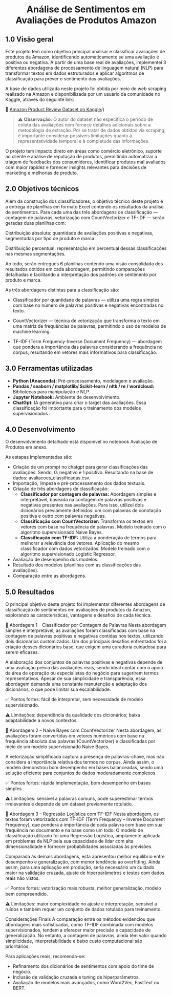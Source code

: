 <h1 align="center"> Análise de Sentimentos em
  Avaliações de Produtos Amazon<br /> </h1>

## **1.0 Visão geral**

Este projeto tem como objetivo principal analisar e classificar avaliações de produtos da Amazon, identificando automaticamente se uma avaliação é positiva ou negativa. A partir de uma base real de avaliações, implementei 3 diferentes abordagens de processamento de linguagem natural (NLP) para transformar textos em dados estruturados e aplicar algoritmos de classificação para prever o sentimento das avaliações.

A base de dados utilizada neste projeto foi obtida por meio de web scraping realizado na Amazon e disponibilizada por um usuário da comunidade no Kaggle, através do seguinte link:

🔗 [Amazon Product Review Dataset on Kaggle](https://www.kaggle.com/datasets/sampaiovitor/avaliaes-em-portugus-amazon-e-mercado-livre)/)

> ⚠️ **Observação:** O autor do dataset não especifica o período de coleta das avaliações nem fornece detalhes adicionais sobre a metodologia de extração. Por se tratar de dados obtidos via scraping, é importante considerar possíveis limitações quanto à representatividade temporal e à completude das informações.

O projeto tem impacto direto em áreas como comércio eletrônico, suporte ao cliente e análise de reputação de produtos, permitindo automatizar a triagem de feedbacks dos consumidores, identificar produtos mal avaliados com maior rapidez e fornecer insights relevantes para decisões de marketing e melhorias de produto.

## **2.0 Objetivos técnicos**

Além da construção dos classificadores, o objetivo técnico deste projeto é a entrega de planilhas em formato Excel contendo os resultados da análise de sentimentos. Para cada uma das três abordagens de classificação — contagem de palavras, vetorização com CountVectorizer e TF-IDF — serão geradas duas planilhas com:

Distribuição absoluta: quantidade de avaliações positivas e negativas, segmentadas por tipo de produto e marca.

Distribuição percentual: representação em percentual dessas classificações nas mesmas segmentações.

Ao todo, serão entregues 6 planilhas contendo uma visão consolidada dos resultados obtidos em cada abordagem, permitindo comparações detalhadas e facilitando a interpretação dos padrões de sentimento por produto e marca.

As três abordagens distintas para a classificação são:

- Classificador por quantidade de palavras — utiliza uma regra simples com base no número de palavras positivas e negativas encontradas no texto.

- CountVectorizer — técnica de vetorização que transforma o texto em uma matriz de frequências de palavras, permitindo o uso de modelos de machine learning.

- TF-IDF (Term Frequency-Inverse Document Frequency) — abordagem que pondera a importância das palavras considerando a frequência no corpus, resultando em vetores mais informativos para classificação.

## **3.0 Ferramentas utilizadas**

- **Python (Anaconda):** Pré-processamento, modelagem e avaliação.
- **Pandas / seaborn / matplotlib/ Scikit-learn / nltk / re / wordcloud:** Bibliotecas para manipulação e NLP.
- **Jupyter Notebook:** Ambiente de desenvolvimento.
- **ChatGpt:** IA generativa para criar o target das avaliações. Essa classificação foi importante para o treinamento dos modelos supervisionados .
  
## **4.0 Desenvolvimento**

O desenvolvimento detalhado está disponível no notebook Avaliação de Produtos em anexo. 

As estapas implementadas são:

- Criação de um prompt no chatgpt para gerar classificações das avaliações. Sendo, 0: negativo e 1:positivo. Resultando na base de dados: avaliacoes_classificadas.csv.
- Importação, limpeza e pré-processamento dos dados textuais.
- Criação de três abordagens de classificação:
  -   **Classificador por contagem de palavras:** Abordagem simples e interpretável, baseada na contagem de palavras positivas e negativas presentes nas avaliações. Para isso, utilizei dois dicionários previamente definidos: um com palavras de conotação positiva e outro com palavras negativas.
  -   **Classificação com CountVectorizer:** Transforma os textos em vetores com base na frequência de palavras. Modelo treinado com o algoritmo supervisionado Naive Bayes.
  -   **Classificação com TF-IDF:** Utiliza a ponderação de termos para melhorar a relevância dos vetores. Aplicação do mesmo classificador com dados vetorizados. Modelo treinado com o algoritmo supervisionado Logistic Regressor.
- Avaliação de desempenho dos modelos.
- Resultado dos modelos (planilhas com as classificações das avaliações).
- Comparação entre as abordagens.

## **5.0 Resultados**

O principal objetivo deste projeto foi implementar diferentes abordagens de classificação de sentimentos em avaliações de produtos da Amazon, explorando as características, vantagens e desafios de cada técnica.

🔹 Abordagem 1 – Classificador por Contagem de Palavras
Nesta abordagem simples e interpretável, as avaliações foram classificadas com base na contagem de palavras positivas e negativas contidas nos textos, utilizando dois dicionários customizados. Um dos principais desafios enfrentados foi a criação desses dicionários base, que exigem uma curadoria cuidadosa para serem eficazes.

A elaboração dos conjuntos de palavras positivas e negativas depende de uma avaliação prévia das avaliações reais, sendo ideal contar com o apoio da área de operação ou especialistas do negócio para sugerirem termos representativos. Apesar de sua simplicidade e transparência, essa abordagem demanda uma constante manutenção e adaptação dos dicionários, o que pode limitar sua escalabilidade.

✅ Pontos fortes: fácil de interpretar, sem necessidade de modelo supervisionado.

⚠️ Limitações: dependência da qualidade dos dicionários; baixa adaptabilidade a novos contextos.

🔹 Abordagem 2 – Naive Bayes com CountVectorizer
Nesta abordagem, as avaliações foram convertidas em vetores numéricos com base na frequência absoluta das palavras (CountVectorizer) e classificadas por meio de um modelo supervisionado Naive Bayes.

A vetorização simplificada captura a presença de palavras-chave, mas não considera a importância relativa dos termos no corpus. Ainda assim, o modelo demonstrou bom desempenho em bases balanceadas, sendo uma solução eficiente para conjuntos de dados moderadamente complexos.

✅ Pontos fortes: rápida implementação, bom desempenho em bases simples.

⚠️ Limitações: sensível a palavras comuns, pode superestimar termos irrelevantes e depende de um dataset previamente rotulado.

🔹 Abordagem 3 – Regressão Logística com TF-IDF
Nesta abordagem, os textos foram vetorizados com TF-IDF (Term Frequency – Inverse Document Frequency), que pondera a importância de cada palavra com base em sua frequência no documento e na base como um todo. O modelo de classificação utilizado foi uma Regressão Logística, amplamente aplicada em problemas de NLP pela sua capacidade de lidar com alta dimensionalidade e fornecer probabilidades associadas às previsões.

Comparada às demais abordagens, esta apresentou melhor equilíbrio entre desempenho e generalização, com menor tendência ao overfitting. Ainda assim, para uma aplicação em produção, seria necessário um cuidado maior na validação cruzada, ajuste de hiperparâmetros e testes com dados reais não vistos.

✅ Pontos fortes: vetorização mais robusta, melhor generalização, modelo bem compreendido.

⚠️ Limitações: maior complexidade no ajuste e interpretação, sensível a ruídos e também requer um conjunto de dados rotulado para treinamento.

Considerações Finais
A comparação entre os métodos evidenciou que abordagens mais sofisticadas, como TF-IDF combinada com modelos supervisionados, tendem a oferecer maior precisão e capacidade de generalização. No entanto, a contagem de palavras, ainda têm valor quando simplicidade, interpretabilidade e baixo custo computacional são prioritários.

Para aplicações reais, recomenda-se:

- Refinamento dos dicionários de sentimentos com apoio do time de negócio.
- Inclusão de validação cruzada e tuning de hiperparâmetros.
- Avaliação de modelos mais avançados, como Word2Vec, FastText ou BERT.






